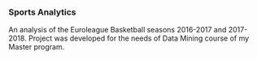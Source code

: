 ### Sports Analytics


An analysis of the Euroleague Basketball seasons 2016-2017 and 2017-2018. Project was developed for the needs of Data Mining course of my Master program.

